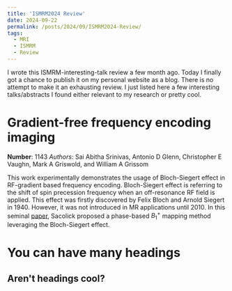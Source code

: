 ```yaml
---
title: 'ISMRM2024 Review'
date: 2024-09-22
permalink: /posts/2024/09/ISMRM2024-Review/
tags:
  - MRI
  - ISMRM
  - Review
---
```


I wrote this ISMRM-interesting-talk review a few month ago. Today I finally got a chance to publish it on my personal website as a blog. There is no attempt to make it an exhausting review. I just listed here a few interesting talks/abstracts I found either relevant to my research or pretty cool.

# Gradient-free frequency encoding imaging
**Number**: 1143
_Authors_: Sai Abitha Srinivas, Antonio D Glenn, Christopher E Vaughn, Mark A Griswold, and William A Grissom

This work experimentally demonstrates the usage of Bloch-Siegert effect in RF-gradient based
frequency encoding. Bloch-Siegert effect is referring to the shift of spin precession frequency when an
off-resonance RF field is applied. This effect was firstly discovered by Felix Bloch and Arnold Siegert
in 1940. However, it was not introduced in MR applications until 2010. In this seminal [paper](https://www.ncbi.nlm.nih.gov/pmc/articles/PMC2933656/), Sacolick
proposed a phase-based $B_1^+$ mapping method leveraging the Bloch-Siegert effect.


You can have many headings
======

Aren't headings cool?
------
